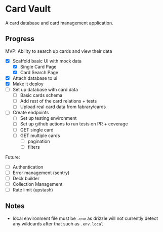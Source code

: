 # Card Vault

A card database and card management application.

## Progress

MVP: Ability to search up cards and view their data

- [x] Scaffold basic UI with mock data
  - [x] Single Card Page
  - [x] Card Search Page
- [x] Attach database to ui
- [x] Make it deploy
- [ ] Set up database with card data
  - [ ] Basic cards schema
  - [ ] Add rest of the card relations + tests
  - [ ] Upload real card data from fabrary/cards
- [ ] Create endpoints
  - [ ] Set up testing environment
  - [ ] Set up github actions to run tests on PR + coverage
  - [ ] GET single card
  - [ ] GET multiple cards
    - [ ] pagination
    - [ ] filters

Future:

- [ ] Authentication
- [ ] Error management (sentry)
- [ ] Deck builder
- [ ] Collection Management
- [ ] Rate limit (upstash)

## Notes

- local environment file must be `.env` as drizzle will not currently detect any wildcards after that such as `.env.local`
